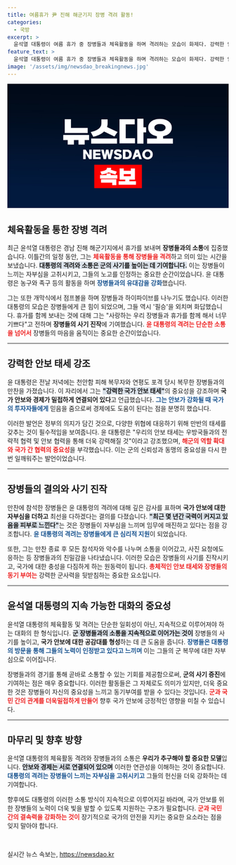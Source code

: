 ```yaml
---
title: 여름휴가 尹 진해 해군기지 장병 격려 활동!
categories:
  - 국방
excerpt: >
  윤석열 대통령이 여름 휴가 중 장병들과 체육활동을 하며 격려하는 모습이 화제다. 강력한 안보 태세를 강조한 대통령은 장병들과의 소통을 통해 국가 안보와 경제의 연결성을 피력했다.
feature_text: >
  윤석열 대통령이 여름 휴가 중 장병들과 체육활동을 하며 격려하는 모습이 화제다. 강력한 안보 태세를 강조한 대통령은 장병들과의 소통을 통해 국가 안보와 경제의 연결성을 피력했다.
image: '/assets/img/newsdao_breakingnews.jpg'
---
```


<p><img src="/assets/img/newsdao_breakingnews.jpg" alt="cryptoinkorea 속보" /></p>

<h2 data-ke-size="size26">체육활동을 통한 장병 격려</h2>

<p data-ke-size="size16">최근 윤석열 대통령은 경남 진해 해군기지에서 휴가를 보내며 <b>장병들과의 소통</b>에 집중했습니다. 이틀간의 일정 동안, 그는 <b><span style="color: #ee2323;">체육활동을 통해 장병들을 격려</span></b>하고 의미 있는 시간을 보냈습니다. <b><span style="background-color: #21538527;">대통령의 격려와 소통은 군의 사기를 높이는 데 기여합니다.</span></b> 이는 장병들이 느끼는 자부심을 고취시키고, 그들의 노고를 인정하는 중요한 순간이었습니다. 윤 대통령은 농구와 족구 등의 활동을 하며 <b><span style="color: #1a5490;">장병들과의 유대감을 강화</span></b>했습니다.</p>

<p data-ke-size="size16">그는 또한 개막식에서 점프볼을 하며 장병들과 하이파이브를 나누기도 했습니다. 이러한 대통령의 모습은 장병들에게 큰 힘이 되었으며, 그들 역시 '필승'을 외치며 화답했습니다. 휴가를 함께 보내는 것에 대해 그는 "사랑하는 우리 장병들과 휴가를 함께 해서 너무 기쁘다"고 전하며 <b>장병들의 사기 진작</b>에 기여했습니다. <b><span style="color: #ee2323;">윤 대통령의 격려는 단순한 소통을 넘어서</span></b> 장병들의 마음을 움직이는 중요한 순간이었습니다.</p>

<hr>

<h2 data-ke-size="size26">강력한 안보 태세 강조</h2>

<p data-ke-size="size16">윤 대통령은 전날 저녁에는 천안함 피해 복무자와 연평도 포격 당시 복무한 장병들과의 만찬을 가졌습니다. 이 자리에서 그는 <b><span style="background-color: #21538527;">"강력한 국가 안보 태세"</span></b>의 중요성을 강조하며 <b>국가 안보와 경제가 밀접하게 연결되어 있다</b>고 언급했습니다. <b><span style="color: #1a5490;">그는 안보가 강화될 때 국가의 투자자들에게</span></b> 믿음을 줌으로써 경제에도 도움이 된다는 점을 분명히 했습니다.</p>

<p data-ke-size="size16">이러한 발언은 정부의 의지가 담긴 것으로, 다양한 위협에 대응하기 위해 만반의 태세를 갖추는 것이 필수적임을 보여줍니다. 윤 대통령은 "우리의 안보 태세는 우방국들과의 전략적 협력 및 안보 협력을 통해 더욱 강력해질 것"이라고 강조했으며, <b><span style="color: #ee2323;">해군의 역할 확대와 국가 간 협력의 중요성</span></b>을 부각했습니다. 이는 군의 신뢰성과 동맹의 중요성을 다시 한번 일깨워주는 발언이었습니다.</p>

<hr>

<h2 data-ke-size="size26">장병들의 결의와 사기 진작</h2>

<p data-ke-size="size16">만찬에 참석한 장병들은 윤 대통령의 격려에 대해 깊은 감사를 표하며 <b>국가 안보에 대한 자부심을 더하고</b> 최선을 다하겠다는 결의를 다졌습니다. <b><span style="background-color: #21538527;">"최근 몇 년간 국력이 커지고 있음을 피부로 느낀다"</span></b>는 것은 장병들이 자부심을 느끼며 임무에 매진하고 있다는 점을 강조합니다. <b><span style="color: #1a5490;">윤 대통령의 격려는 장병들에게 큰 심리적 지원</span></b>이 되었습니다.</p>

<p data-ke-size="size16">또한, 그는 만찬 종료 후 모든 참석자와 악수를 나누며 소통을 이어갔고, 사진 요청에도 응하는 등 장병들과의 친밀감을 나타냈습니다. 이러한 모습은 장병들의 사기를 진작시키고, 국가에 대한 충성을 다짐하게 하는 원동력이 됩니다. <b><span style="color: #ee2323;">총체적인 안보 태세와 장병들의 동기 부여는</span></b> 강력한 군사력을 뒷받침하는 중요한 요소입니다.</p>

<hr>

<h2 data-ke-size="size26">윤석열 대통령의 지속 가능한 대화의 중요성</h2>

<p data-ke-size="size16">윤석열 대통령의 체육활동 및 격려는 단순한 일회성이 아닌, 지속적으로 이루어져야 하는 대화의 한 형식입니다. <b><span style="background-color: #21538527;">군 장병들과의 소통을 지속적으로 이어가는 것이</span></b> 장병들의 사기를 높이고, <b>국가 안보에 대한 공감대를 형성</b>하는 데 큰 도움을 줍니다. <b><span style="color: #1a5490;">장병들은 대통령의 방문을 통해 그들의 노력이 인정받고 있다고 느끼며</span></b> 이는 그들의 군 복무에 대한 자부심으로 이어집니다.</p>

<p data-ke-size="size16">장병들과의 경기를 통해 곧바로 소통할 수 있는 기회를 제공함으로써, <b>군의 사기 증진</b>에 기여하는 점은 매우 중요합니다. 이러한 활동들은 그 자체로도 의미가 있지만, 더욱 중요한 것은 장병들이 자신의 중요성을 느끼고 동기부여를 받을 수 있다는 것입니다. <b><span style="color: #ee2323;">군과 국민 간의 관계를 더욱밀접하게 만들어</span></b> 향후 국가 안보에 긍정적인 영향을 미칠 수 있습니다.</p>

<hr>

<h2 data-ke-size="size26">마무리 및 향후 방향</h2>

<p data-ke-size="size16">윤석열 대통령의 체육활동 격려와 장병들과의 소통은 <b>우리가 추구해야 할 중요한 모델</b>입니다. <b><span style="background-color: #21538527;">안보와 경제는 서로 연결되어 있으며</span></b> 이러한 연관성을 이해하는 것이 중요합니다. <b><span style="color: #1a5490;">대통령의 격려는 장병들이 느끼는 자부심을 고취시키고</span></b> 그들의 헌신을 더욱 강화하는 데 기여합니다.</p>

<p data-ke-size="size16">향후에도 대통령의 이러한 소통 방식이 지속적으로 이루어지길 바라며, 국가 안보를 위한 장병들의 노력이 더욱 빛을 발할 수 있도록 지원하는 구조가 필요합니다. <b><span style="color: #ee2323;">군과 국민 간의 결속력을 강화하는 것이</span></b> 장기적으로 국가의 안전을 지키는 중요한 요소라는 점을 잊지 말아야 합니다.</p>

<p data-ke-size="size16">&nbsp;</p>
실시간 뉴스 속보는, <a href="https://newsdao.kr" rel="dofollow">https://newsdao.kr</a>


